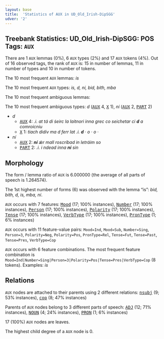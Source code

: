 ```yaml
---
layout: base
title:  'Statistics of AUX in UD_Old_Irish-DipSGG'
udver: '2'
---
```


## Treebank Statistics: UD_Old_Irish-DipSGG: POS Tags: `AUX`

There are 1 `AUX` lemmas (0%), 6 `AUX` types (2%) and 17 `AUX` tokens (4%).
Out of 16 observed tags, the rank of `AUX` is: 15 in number of lemmas, 11 in number of types and 10 in number of tokens.

The 10 most frequent `AUX` lemmas: <em>is</em>

The 10 most frequent `AUX` types:  <em>is, d, ní, bid, bith, mba</em>

The 10 most frequent ambiguous lemmas: 

The 10 most frequent ambiguous types:  <em>d</em> (<tt><a href="sga_dipsgg-pos-AUX.html">AUX</a></tt> 4, <tt><a href="sga_dipsgg-pos-X.html">X</a></tt> 1), <em>ní</em> (<tt><a href="sga_dipsgg-pos-AUX.html">AUX</a></tt> 2, <tt><a href="sga_dipsgg-pos-PART.html">PART</a></tt> 2)


* <em>d</em>
  * <tt><a href="sga_dipsgg-pos-AUX.html">AUX</a></tt> 4: <em>.i. at tá di ṡeirc la laitnori inna grec co seichetar ci <b>d</b> a comroicniu</em>
  * <tt><a href="sga_dipsgg-pos-X.html">X</a></tt> 1: <em>tiach didiv ma d ferr lat .i. <b>d</b> · o · o ·</em>
* <em>ní</em>
  * <tt><a href="sga_dipsgg-pos-AUX.html">AUX</a></tt> 2: <em><b>ní</b> ǽr mall roscríbad in letráim so</em>
  * <tt><a href="sga_dipsgg-pos-PART.html">PART</a></tt> 2: <em>.i. i ndead inna <b>ní</b> sin</em>

## Morphology

The form / lemma ratio of `AUX` is 6.000000 (the average of all parts of speech is 1.264574).

The 1st highest number of forms (6) was observed with the lemma “is”: <em>bid, bith, d, is, mba, ní</em>.

`AUX` occurs with 7 features: <tt><a href="sga_dipsgg-feat-Mood.html">Mood</a></tt> (17; 100% instances), <tt><a href="sga_dipsgg-feat-Number.html">Number</a></tt> (17; 100% instances), <tt><a href="sga_dipsgg-feat-Person.html">Person</a></tt> (17; 100% instances), <tt><a href="sga_dipsgg-feat-Polarity.html">Polarity</a></tt> (17; 100% instances), <tt><a href="sga_dipsgg-feat-Tense.html">Tense</a></tt> (17; 100% instances), <tt><a href="sga_dipsgg-feat-VerbType.html">VerbType</a></tt> (17; 100% instances), <tt><a href="sga_dipsgg-feat-PronType.html">PronType</a></tt> (1; 6% instances)

`AUX` occurs with 11 feature-value pairs: `Mood=Ind`, `Mood=Sub`, `Number=Sing`, `Person=3`, `Polarity=Neg`, `Polarity=Pos`, `PronType=Rel`, `Tense=Fut`, `Tense=Past`, `Tense=Pres`, `VerbType=Cop`

`AUX` occurs with 6 feature combinations.
The most frequent feature combination is `Mood=Ind|Number=Sing|Person=3|Polarity=Pos|Tense=Pres|VerbType=Cop` (8 tokens).
Examples: <em>is</em>


## Relations

`AUX` nodes are attached to their parents using 2 different relations: <tt><a href="sga_dipsgg-dep-nsubj.html">nsubj</a></tt> (9; 53% instances), <tt><a href="sga_dipsgg-dep-cop.html">cop</a></tt> (8; 47% instances)

Parents of `AUX` nodes belong to 3 different parts of speech: <tt><a href="sga_dipsgg-pos-ADJ.html">ADJ</a></tt> (12; 71% instances), <tt><a href="sga_dipsgg-pos-NOUN.html">NOUN</a></tt> (4; 24% instances), <tt><a href="sga_dipsgg-pos-PRON.html">PRON</a></tt> (1; 6% instances)

17 (100%) `AUX` nodes are leaves.

The highest child degree of a `AUX` node is 0.


